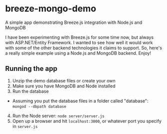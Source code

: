 breeze-mongo-demo
=================

A simple app demonstrating Breeze.js integration with Node.js and MongoDB

I have been experimenting with Breeze.js for some time now, but always with ASP.NET/Entity Framework. I wanted to see how well it would work with some of the other backend technologies it claims to support. So, here's a really simple example using a Node.js and MongoDB backend. Enjoy!


Running the app
---------------

1. Unzip the demo database files or create your own
2. Make sure you have MongoDB and Node installed
3. Run the database
  - Assuming you put the database files in a folder called "database": ```mongod --dbpath database```
4. Run the Node server: ```node server/server.js```
5. Open up a browser and hit ```localhost:3000```, or whatever port you specify in ```server.js```
